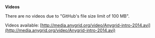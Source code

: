**Videos**

There are no videos due to "GitHub's file size limit of 100 MB".

Videos available:
[http://media.anygrid.org/video/Anygrid-intro-2014.avi](http://media.anygrid.org/video/Anygrid-intro-2014.avi)